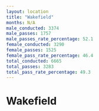 ```yaml
---
layout: location
title: "Wakefield"
months: N/A
male_conducted: 3374
male_passes: 1757
male_passes_rate_percentage: 52.1
female_conducted: 3290
female_passes: 1525
female_pass_rate_percentage: 46.4
total_conducted: 6665
total_passes: 3283
total_pass_rate_percentage: 49.3
---
```


# Wakefield
